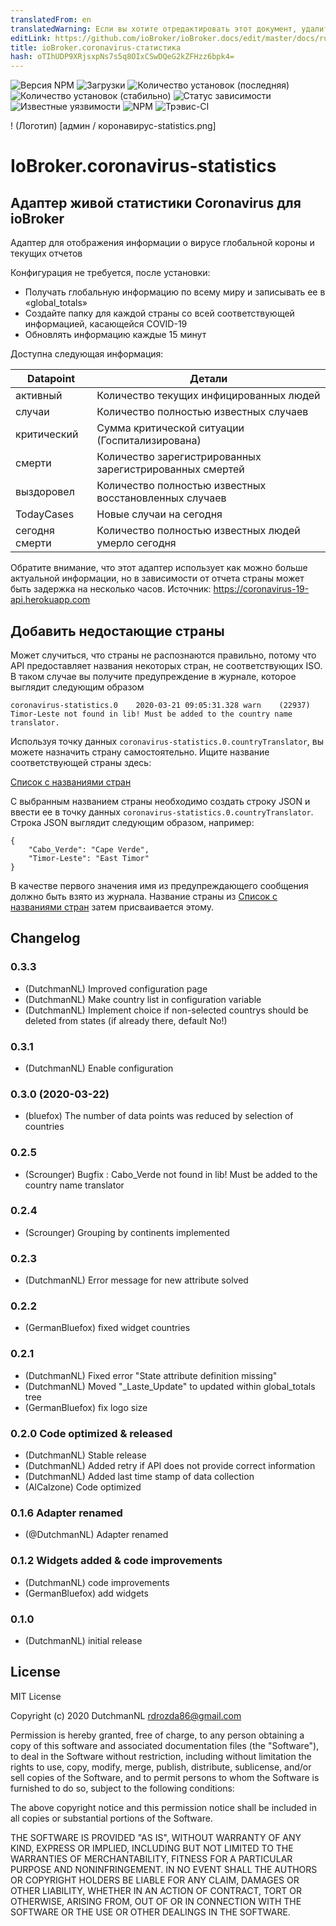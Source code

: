 ```yaml
---
translatedFrom: en
translatedWarning: Если вы хотите отредактировать этот документ, удалите поле «translationFrom», в противном случае этот документ будет снова автоматически переведен
editLink: https://github.com/ioBroker/ioBroker.docs/edit/master/docs/ru/adapterref/iobroker.coronavirus-statistics/README.md
title: ioBroker.coronavirus-статистика
hash: oTIhUDP9XRjsxpNs7s5q8OIxCSwDQeG2kZFHzz6bpk4=
---
```

![Версия NPM](http://img.shields.io/npm/v/iobroker.coronavirus-statistics.svg)
![Загрузки](https://img.shields.io/npm/dm/iobroker.coronavirus-statistics.svg)
![Количество установок (последняя)](http://iobroker.live/badges/coronavirus-statistics-installed.svg)
![Количество установок (стабильно)](http://iobroker.live/badges/coronavirus-statistics-stable.svg)
![Статус зависимости](https://img.shields.io/david/iobroker-community-adapters/iobroker.coronavirus-statistics.svg)
![Известные уязвимости](https://snyk.io/test/github/iobroker-community-adapters/ioBroker.coronavirus-statistics/badge.svg)
![NPM](https://nodei.co/npm/iobroker.coronavirus-statistics.png?downloads=true)
![Трэвис-CI](http://img.shields.io/travis/iobroker-community-adapters/ioBroker.coronavirus-statistics/master.svg)

! (Логотип) [админ / коронавирус-statistics.png]

# IoBroker.coronavirus-statistics
## Адаптер живой статистики Coronavirus для ioBroker
Адаптер для отображения информации о вирусе глобальной короны и текущих отчетов

Конфигурация не требуется, после установки:

- Получать глобальную информацию по всему миру и записывать ее в «global_totals»
- Создайте папку для каждой страны со всей соответствующей информацией, касающейся COVID-19
- Обновлять информацию каждые 15 минут

Доступна следующая информация:

| Datapoint | Детали |
|--|--|
| активный | Количество текущих инфицированных людей |
| случаи | Количество полностью известных случаев |
| критический | Сумма критической ситуации (Госпитализирована) |
| смерти | Количество зарегистрированных зарегистрированных смертей |
| выздоровел | Количество полностью известных восстановленных случаев |
| TodayCases | Новые случаи на сегодня |
| сегодня смерти | Количество полностью известных людей умерло сегодня |

Обратите внимание, что этот адаптер использует как можно больше актуальной информации, но в зависимости от отчета страны может быть задержка на несколько часов.
Источник: https://coronavirus-19-api.herokuapp.com

## Добавить недостающие страны
Может случиться, что страны не распознаются правильно, потому что API предоставляет названия некоторых стран, не соответствующих ISO. В таком случае вы получите предупреждение в журнале, которое выглядит следующим образом

```
coronavirus-statistics.0	2020-03-21 09:05:31.328	warn	(22937) Timor-Leste not found in lib! Must be added to the country name translator.
```

Используя точку данных `coronavirus-statistics.0.countryTranslator`, вы можете назначить страну самостоятельно. Ищите название соответствующей страны здесь:

[Список с названиями стран](https://github.com/i-rocky/country-list-js/blob/master/data/names.json)

С выбранным названием страны необходимо создать строку JSON и ввести ее в точку данных `coronavirus-statistics.0.countryTranslator`.
Строка JSON выглядит следующим образом, например:

```
{
	"Cabo_Verde": "Cape Verde",
	"Timor-Leste": "East Timor"
}
```

В качестве первого значения имя из предупреждающего сообщения должно быть взято из журнала. Название страны из [Список с названиями стран](https://github.com/i-rocky/country-list-js/blob/master/data/names.json) затем присваивается этому.

## Changelog

### 0.3.3
* (DutchmanNL) Improved configuration page
* (DutchmanNL) Make country list in configuration variable	
* (DutchmanNL) Implement choice if non-selected countrys should be deleted from states (if already there, default No!) 

### 0.3.1
* (DutchmanNL) Enable configuration

### 0.3.0 (2020-03-22)
* (bluefox) The number of data points was reduced by selection of countries
 
### 0.2.5 
* (Scrounger) Bugfix : Cabo_Verde not found in lib! Must be added to the country name translator

### 0.2.4
* (Scrounger) Grouping by continents implemented

### 0.2.3
* (DutchmanNL) Error message for new attribute solved

### 0.2.2
* (GermanBluefox) fixed widget countries

### 0.2.1
* (DutchmanNL) Fixed error "State attribute definition missing"
* (DutchmanNL) Moved "_Laste_Update" to updated within global_totals tree
* (GermanBluefox) fix logo size

### 0.2.0 Code optimized & released
* (DutchmanNL) Stable release
* (DutchmanNL) Added retry if API does not provide correct information
* (DutchmanNL) Added last time stamp of data collection
* (AlCalzone) Code optimized

### 0.1.6 Adapter renamed
* (@DutchmanNL) Adapter renamed

### 0.1.2 Widgets added & code improvements
* (DutchmanNL) code improvements
* (GermanBluefox) add widgets

### 0.1.0
* (DutchmanNL) initial release

## License
MIT License

Copyright (c) 2020 DutchmanNL <rdrozda86@gmail.com>

Permission is hereby granted, free of charge, to any person obtaining a copy
of this software and associated documentation files (the "Software"), to deal
in the Software without restriction, including without limitation the rights
to use, copy, modify, merge, publish, distribute, sublicense, and/or sell
copies of the Software, and to permit persons to whom the Software is
furnished to do so, subject to the following conditions:

The above copyright notice and this permission notice shall be included in all
copies or substantial portions of the Software.

THE SOFTWARE IS PROVIDED "AS IS", WITHOUT WARRANTY OF ANY KIND, EXPRESS OR
IMPLIED, INCLUDING BUT NOT LIMITED TO THE WARRANTIES OF MERCHANTABILITY,
FITNESS FOR A PARTICULAR PURPOSE AND NONINFRINGEMENT. IN NO EVENT SHALL THE
AUTHORS OR COPYRIGHT HOLDERS BE LIABLE FOR ANY CLAIM, DAMAGES OR OTHER
LIABILITY, WHETHER IN AN ACTION OF CONTRACT, TORT OR OTHERWISE, ARISING FROM,
OUT OF OR IN CONNECTION WITH THE SOFTWARE OR THE USE OR OTHER DEALINGS IN THE
SOFTWARE.